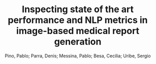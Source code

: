---
paperId: 23
author: Pino, Pablo; Parra, Denis; Messina, Pablo; Besa, Cecilia; Uribe, Sergio
publicationauthor: Pino, P. et al.
title: Inspecting state of the art performance and NLP metrics in image-based medical report generation
pdf: pino_short_23.pdf
poster: pino_short_23.png
alt: --
type: Poster
topic: Deep Learning
link: https://doi.org/10.52591/lxai202012128
conference: neurips
year: 2020
tags: neurips-2020
location: Virtual
---